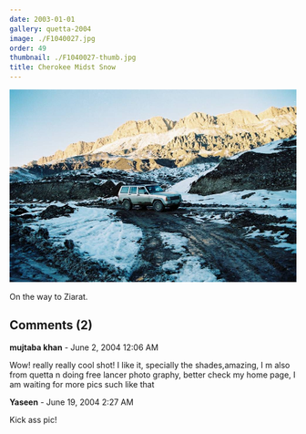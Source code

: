 ```yaml
---
date: 2003-01-01
gallery: quetta-2004
image: ./F1040027.jpg
order: 49
thumbnail: ./F1040027-thumb.jpg
title: Cherokee Midst Snow
---
```


![Cherokee Midst Snow](./F1040027.jpg)

On the way to Ziarat.

<div id="comments">

## Comments (2)

<div id="comment">

**mujtaba khan** - June  2, 2004 12:06 AM

Wow! really really cool shot! I like it, specially the shades,amazing, I m also from quetta n doing free lancer photo graphy, better check my home page, I am waiting for more pics such like that

</div>

<div id="comment">

**Yaseen** - June 19, 2004  2:27 AM

Kick ass pic!

</div>

</div>